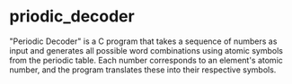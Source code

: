 # priodic_decoder
"Periodic Decoder" is a C program that takes a sequence of numbers as input and generates all possible word combinations using atomic symbols from the periodic table. Each number corresponds to an element's atomic number, and the program translates these into their respective symbols.
